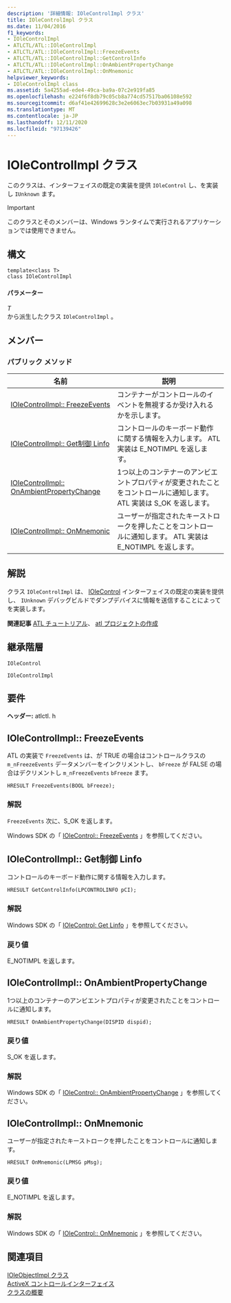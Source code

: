 ```yaml
---
description: '詳細情報: IOleControlImpl クラス'
title: IOleControlImpl クラス
ms.date: 11/04/2016
f1_keywords:
- IOleControlImpl
- ATLCTL/ATL::IOleControlImpl
- ATLCTL/ATL::IOleControlImpl::FreezeEvents
- ATLCTL/ATL::IOleControlImpl::GetControlInfo
- ATLCTL/ATL::IOleControlImpl::OnAmbientPropertyChange
- ATLCTL/ATL::IOleControlImpl::OnMnemonic
helpviewer_keywords:
- IOleControlImpl class
ms.assetid: 5a4255ad-ede4-49ca-ba9a-07c2e919fa85
ms.openlocfilehash: e224f6f8db79c05cb8a774cd57517ba06108e592
ms.sourcegitcommit: d6af41e42699628c3e2e6063ec7b03931a49a098
ms.translationtype: MT
ms.contentlocale: ja-JP
ms.lasthandoff: 12/11/2020
ms.locfileid: "97139426"
---
```

# <a name="iolecontrolimpl-class"></a>IOleControlImpl クラス

このクラスは、インターフェイスの既定の実装を提供 `IOleControl` し、を実装し `IUnknown` ます。

> [!IMPORTANT]
> このクラスとそのメンバーは、Windows ランタイムで実行されるアプリケーションでは使用できません。

## <a name="syntax"></a>構文

```
template<class T>
class IOleControlImpl
```

#### <a name="parameters"></a>パラメーター

*T*<br/>
から派生したクラス `IOleControlImpl` 。

## <a name="members"></a>メンバー

### <a name="public-methods"></a>パブリック メソッド

|名前|説明|
|----------|-----------------|
|[IOleControlImpl:: FreezeEvents](#freezeevents)|コンテナーがコントロールのイベントを無視するか受け入れるかを示します。|
|[IOleControlImpl:: Get制御 Linfo](#getcontrolinfo)|コントロールのキーボード動作に関する情報を入力します。 ATL 実装は E_NOTIMPL を返します。|
|[IOleControlImpl:: OnAmbientPropertyChange](#onambientpropertychange)|1つ以上のコンテナーのアンビエントプロパティが変更されたことをコントロールに通知します。 ATL 実装は S_OK を返します。|
|[IOleControlImpl:: OnMnemonic](#onmnemonic)|ユーザーが指定されたキーストロークを押したことをコントロールに通知します。 ATL 実装は E_NOTIMPL を返します。|

## <a name="remarks"></a>解説

クラス `IOleControlImpl` は、 [IOleControl](/windows/win32/api/ocidl/nn-ocidl-iolecontrol) インターフェイスの既定の実装を提供し、 `IUnknown` デバッグビルドでダンプデバイスに情報を送信することによってを実装します。

**関連記事** [ATL チュートリアル](../../atl/active-template-library-atl-tutorial.md)、 [atl プロジェクトの作成](../../atl/reference/creating-an-atl-project.md)

## <a name="inheritance-hierarchy"></a>継承階層

`IOleControl`

`IOleControlImpl`

## <a name="requirements"></a>要件

**ヘッダー:** atlctl. h

## <a name="iolecontrolimplfreezeevents"></a><a name="freezeevents"></a> IOleControlImpl:: FreezeEvents

ATL の実装で `FreezeEvents` は、が TRUE の場合はコントロールクラスの `m_nFreezeEvents` データメンバーをインクリメントし、 `bFreeze` が FALSE の場合はデクリメントし `m_nFreezeEvents` `bFreeze` ます。

```
HRESULT FreezeEvents(BOOL bFreeze);
```

### <a name="remarks"></a>解説

`FreezeEvents` 次に、S_OK を返します。

Windows SDK の「 [IOleControl:: FreezeEvents](/windows/win32/api/ocidl/nf-ocidl-iolecontrol-freezeevents) 」を参照してください。

## <a name="iolecontrolimplgetcontrolinfo"></a><a name="getcontrolinfo"></a> IOleControlImpl:: Get制御 Linfo

コントロールのキーボード動作に関する情報を入力します。

```
HRESULT GetControlInfo(LPCONTROLINFO pCI);
```

### <a name="remarks"></a>解説

Windows SDK の「 [IOleControl: Get Linfo](/windows/win32/api/ocidl/nf-ocidl-iolecontrol-getcontrolinfo) 」を参照してください。

### <a name="return-value"></a>戻り値

E_NOTIMPL を返します。

## <a name="iolecontrolimplonambientpropertychange"></a><a name="onambientpropertychange"></a> IOleControlImpl:: OnAmbientPropertyChange

1つ以上のコンテナーのアンビエントプロパティが変更されたことをコントロールに通知します。

```
HRESULT OnAmbientPropertyChange(DISPID dispid);
```

### <a name="return-value"></a>戻り値

S_OK を返します。

### <a name="remarks"></a>解説

Windows SDK の「 [IOleControl:: OnAmbientPropertyChange](/windows/win32/api/ocidl/nf-ocidl-iolecontrol-onambientpropertychange) 」を参照してください。

## <a name="iolecontrolimplonmnemonic"></a><a name="onmnemonic"></a> IOleControlImpl:: OnMnemonic

ユーザーが指定されたキーストロークを押したことをコントロールに通知します。

```
HRESULT OnMnemonic(LPMSG pMsg);
```

### <a name="return-value"></a>戻り値

E_NOTIMPL を返します。

### <a name="remarks"></a>解説

Windows SDK の「 [IOleControl:: OnMnemonic](/windows/win32/api/ocidl/nf-ocidl-iolecontrol-onmnemonic) 」を参照してください。

## <a name="see-also"></a>関連項目

[IOleObjectImpl クラス](../../atl/reference/ioleobjectimpl-class.md)<br/>
[ActiveX コントロールインターフェイス](/windows/win32/com/activex-controls-interfaces)<br/>
[クラスの概要](../../atl/atl-class-overview.md)

